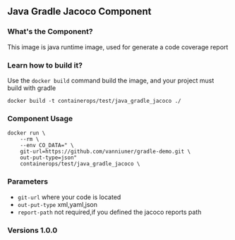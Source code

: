 ## Java Gradle Jacoco Component

### What's the Component?

This image is java runtime image, used for generate a code coverage report

### Learn how to build it?

Use the `docker build` command build the image, and your project must build with gradle

```
docker build -t containerops/test/java_gradle_jacoco ./
```
### Component Usage
```
docker run \
    --rm \
    --env CO_DATA=" \
    git-url=https://github.com/vanniuner/gradle-demo.git \
    out-put-type=json" 
    containerops/test/java_gradle_jacoco \
```

### Parameters 
- `git-url` where your code is located
- `out-put-type`  xml,yaml,json
- `report-path`   not required,if you defined the jacoco reports path
### Versions 1.0.0



